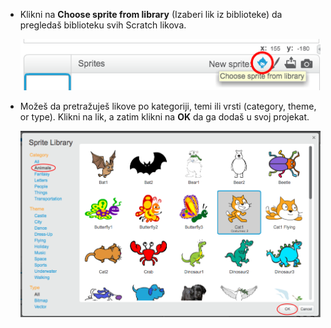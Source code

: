 + Klikni na **Choose sprite from library** (Izaberi lik iz biblioteke) da pregledaš biblioteku svih Scratch likova. 
    
    ![screenshot](images/sprite-library.png)

+ Možeš da pretražuješ likove po kategoriji, temi ili vrsti (category, theme, or type). Klikni na lik, a zatim klikni na **OK** da ga dodaš u svoj projekat.
    
    ![screenshot](images/sprite-choose.png)